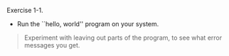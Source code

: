 Exercise 1-1. 
 - Run the ``hello, world'' program on your system. 
> Experiment with leaving out parts of the program, to see what error messages you get.
